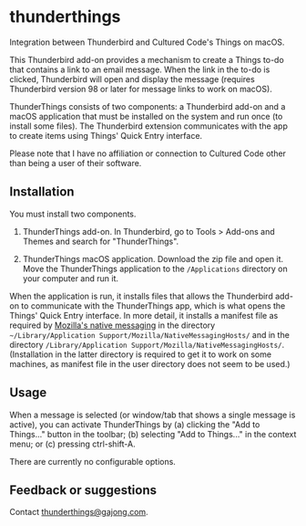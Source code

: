 # thunderthings

Integration between Thunderbird and Cultured Code's Things on macOS.

This Thunderbird add-on provides a mechanism to create a Things to-do that contains a link to an email message. When the link in the to-do is clicked, Thunderbird will open and display the message (requires Thunderbird version 98 or later for message links to work on macOS).

ThunderThings consists of two components: a Thunderbird add-on and a macOS application that must be installed on the system and run once (to install some files). The Thunderbird extension communicates with the app to create items using Things' Quick Entry interface.

Please note that I have no affiliation or connection to Cultured Code other than being a user of their software.


## Installation

You must install two components.

1. ThunderThings add-on. In Thunderbird, go to Tools > Add-ons and Themes and search for "ThunderThings". 

2. ThunderThings macOS application. Download the zip file and open it. Move the ThunderThings application to the `/Applications` directory on your computer and run it.

  When the application is run, it installs files that allows the Thunderbird add-on to communicate with the ThunderThings app, which is what opens the Things' Quick Entry interface. In more detail, it installs a manifest file as required by [Mozilla's native messaging](https://wiki.mozilla.org/WebExtensions/Native_Messaging) in the directory `~/Library/Application Support/Mozilla/NativeMessagingHosts/` and in the directory `/Library/Application Support/Mozilla/NativeMessagingHosts/`. (Installation in the latter directory is required to get it to work on some machines, as manifest file in the user directory does not seem to be used.)


## Usage

When a message is selected (or window/tab that shows a single message is active), you can activate ThunderThings by (a) clicking the "Add to Things..." button in the toolbar; (b) selecting "Add to Things..." in the context menu; or (c) pressing ctrl-shift-A.

There are currently no configurable options.


## Feedback or suggestions

Contact thunderthings@gajong.com.